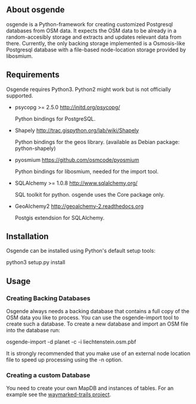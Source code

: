 About osgende
-------------

osgende is a Python-framework for creating customized Postgresql databases from
OSM data. It expects the OSM data to be already in a random-accesibly
storage and extracts and updates relevant data from there. Currently, the
only backing storage implemented is a Osmosis-like Postgresql database
with a file-based node-location storage provided by libosmium.

Requirements
------------

Osgende requires Python3. Python2 might work but is not officially supported.

- psycopg >= 2.5.0    http://initd.org/psycopg/

    Python bindings for PostgreSQL.

- Shapely             http://trac.gispython.org/lab/wiki/Shapely

    Python bindings for the geos library.
    (available as Debian package: python-shapely)

- pyosmium            https://github.com/osmcode/pyosmium

    Python bindings for libosmium, needed for the import tool.

- SQLAlchemy >= 1.0.8 http://www.sqlalchemy.org/

    SQL toolkit for python. osgende uses the Core package only.

- GeoAlchemy2         http://geoalchemy-2.readthedocs.org

    Postgis extendsion for SQLAlchemy.

Installation
------------

Osgende can be installed using Python's default setup tools:

  python3 setup.py install

Usage
-----

### Creating Backing Databases

Osgende always needs a backing database that contains a full copy of
the OSM data you like to process. You can use the osgende-import tool
to create such a database. To create a new database and import an
OSM file into the database run:

  osgende-import -d planet -c -i liechtenstein.osm.pbf

It is strongly recommended that you make use of an external node
location file to speed up processing using the -n option.

### Creating a custom Database

You need to create your own MapDB and instances of tables. For an
example see the
[waymarked-trails project](https://github.com/lonvia/waymarked-trails-site).

